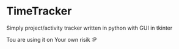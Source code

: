 <h1>TimeTracker</h1>

<p>Simply project/activity tracker written in python with GUI in tkinter</p>

<p>Tou are using it on Your own risik :P</p>
